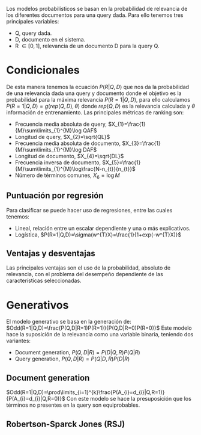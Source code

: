 Los modelos probabilísticos se basan en la probabilidad de relevancia de los diferentes documentos para una query dada. Para ello tenemos tres principales variables:
- Q, query dada.
- D, documento en el sistema.
- R $\in [0,1]$, relevancia de un documento D para la query Q.

# Condicionales
De esta manera tenemos la ecuación $P(R|Q,D)$ que nos da la probabilidad de una relevancia dada una query y documento donde el objetivo es la probabilidad para la máxima relevancia $P(R=1|Q,D)$, para ello calculamos $P(R=1|Q,D)=g(rep(Q,D),\theta)$ donde $rep(Q,D)$ es la relevancia calculada y $\theta$ información de entrenamiento.
Las principales métricas de ranking son:
- Frecuencia media absoluta de query, $X_{1}=\frac{1}{M}\sum\limits_{1}^{M}\log QAF$
- Longitud de query, $X_{2}=\sqrt{QL}$
- Frecuencia media absoluta de documento, $X_{3}=\frac{1}{M}\sum\limits_{1}^{M}\log DAF$
- Longitud de documento, $X_{4}=\sqrt{DL}$
- Frecuencia inversa de documento, $X_{5}=\frac{1}{M}\sum\limits_{1}^{M}\log\frac{N-n_{t}}{n_{t}}$
- Número de términos comunes, $X_{6}= \log M$

## Puntuación por regresión
Para clasificar se puede hacer uso de regresiones, entre las cuales tenemos:
- Lineal, relación entre un escalar dependiente y una o más explicativos.
- Logística, $P(R=1|Q,D)=\sigma(w^{T}X)=\frac{1}{1+exp(-w^{T}X)}$

## Ventajas y desventajas
Las principales ventajas son el uso de la probabilidad, absoluto de relevancia, con el problema del desempeño dependiente de las características seleccionadas.
# Generativos
El modelo generativo se basa en la generación de:
$Odd(R=1|Q,D)=\frac{P(Q,D|R=1)P(R=1)}{P(Q,D|R=0)P(R=0)}$
Este modelo hace la suposición de la relevancia como una variable binaria, teniendo dos variantes:
- Document generation, $P(Q,D|R)=P(D|Q,R)P(Q|R)$
- Query generation, $P(Q,D|R)=P(Q|D,R)P(D|R)$

## Document generation
$Odd(R=1|Q,D)=\prod\limits_{i=1}^{k}\frac{P(A_{i}=d_{i}|Q,R=1)}{P(A_{i}=d_{i}|Q,R=0)}$
Con este modelo se hace la presuposición que los términos no presentes en la query son equiprobables.
## Robertson-Sparck Jones (RSJ)

